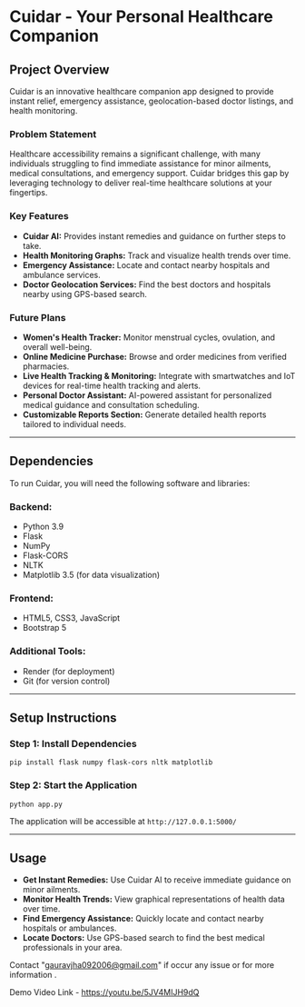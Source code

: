 # Cuidar - Your Personal Healthcare Companion

## Project Overview
Cuidar is an innovative healthcare companion app designed to provide instant relief, emergency assistance, geolocation-based doctor listings, and health monitoring.

### Problem Statement
Healthcare accessibility remains a significant challenge, with many individuals struggling to find immediate assistance for minor ailments, medical consultations, and emergency support. Cuidar bridges this gap by leveraging technology to deliver real-time healthcare solutions at your fingertips.

### Key Features
- **Cuidar AI:** Provides instant remedies and guidance on further steps to take.
- **Health Monitoring Graphs:** Track and visualize health trends over time.
- **Emergency Assistance:** Locate and contact nearby hospitals and ambulance services.
- **Doctor Geolocation Services:** Find the best doctors and hospitals nearby using GPS-based search.

### Future Plans
- **Women's Health Tracker:** Monitor menstrual cycles, ovulation, and overall well-being.
- **Online Medicine Purchase:** Browse and order medicines from verified pharmacies.
- **Live Health Tracking & Monitoring:** Integrate with smartwatches and IoT devices for real-time health tracking and alerts.
- **Personal Doctor Assistant:** AI-powered assistant for personalized medical guidance and consultation scheduling.
- **Customizable Reports Section:** Generate detailed health reports tailored to individual needs.

---

## Dependencies
To run Cuidar, you will need the following software and libraries:

### Backend:
- Python 3.9
- Flask
- NumPy
- Flask-CORS
- NLTK
- Matplotlib 3.5 (for data visualization)

### Frontend:
- HTML5, CSS3, JavaScript
- Bootstrap 5

### Additional Tools:
- Render (for deployment)
- Git (for version control)

---

## Setup Instructions

### Step 1: Install Dependencies
```
pip install flask numpy flask-cors nltk matplotlib
```

### Step 2: Start the Application
```
python app.py
```
The application will be accessible at `http://127.0.0.1:5000/`

---

## Usage
- **Get Instant Remedies:** Use Cuidar AI to receive immediate guidance on minor ailments.
- **Monitor Health Trends:** View graphical representations of health data over time.
- **Find Emergency Assistance:** Quickly locate and contact nearby hospitals or ambulances.
- **Locate Doctors:** Use GPS-based search to find the best medical professionals in your area.

Contact "gauravjha092006@gmail.com" if occur any issue or for more information .

Demo Video Link - https://youtu.be/5JV4MIJH9dQ


